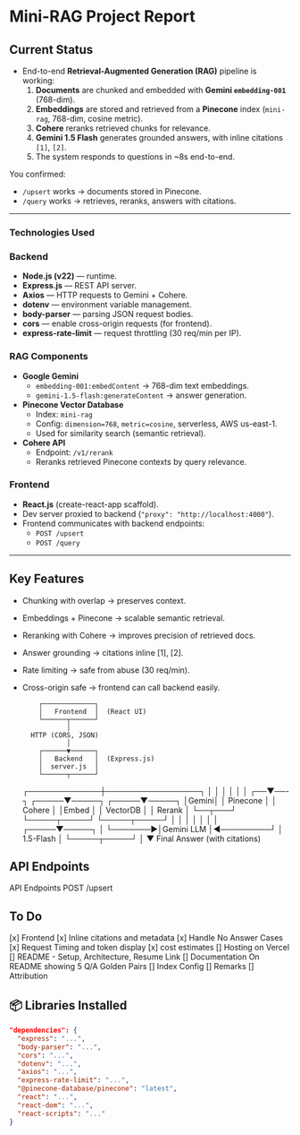 # Mini-RAG Project Report

## Current Status
- End-to-end **Retrieval-Augmented Generation (RAG)** pipeline is working:
  1. **Documents** are chunked and embedded with **Gemini `embedding-001`** (768-dim).
  2. **Embeddings** are stored and retrieved from a **Pinecone** index (`mini-rag`, 768-dim, cosine metric).
  3. **Cohere** reranks retrieved chunks for relevance.
  4. **Gemini 1.5 Flash** generates grounded answers, with inline citations `[1]`, `[2]`.
  5. The system responds to questions in ~8s end-to-end.

You confirmed:
- `/upsert` works → documents stored in Pinecone.  
- `/query` works → retrieves, reranks, answers with citations.  

---

### Technologies Used

### Backend
- **Node.js (v22)** — runtime.  
- **Express.js** — REST API server.  
- **Axios** — HTTP requests to Gemini + Cohere.  
- **dotenv** — environment variable management.  
- **body-parser** — parsing JSON request bodies.  
- **cors** — enable cross-origin requests (for frontend).  
- **express-rate-limit** — request throttling (30 req/min per IP).  

### RAG Components
- **Google Gemini**  
  - `embedding-001:embedContent` → 768-dim text embeddings.  
  - `gemini-1.5-flash:generateContent` → answer generation.  
- **Pinecone Vector Database**  
  - Index: `mini-rag`  
  - Config: `dimension=768`, `metric=cosine`, serverless, AWS us-east-1.  
  - Used for similarity search (semantic retrieval).  
- **Cohere API**  
  - Endpoint: `/v1/rerank`  
  - Reranks retrieved Pinecone contexts by query relevance.  

### Frontend
- **React.js** (create-react-app scaffold).  
- Dev server proxied to backend (`"proxy": "http://localhost:4000"`).  
- Frontend communicates with backend endpoints:  
  - `POST /upsert`  
  - `POST /query`  

---
## Key Features 
- Chunking with overlap → preserves context.
- Embeddings + Pinecone → scalable semantic retrieval.
- Reranking with Cohere → improves precision of retrieved docs.
- Answer grounding → citations inline [1], [2].
- Rate limiting → safe from abuse (30 req/min).
- Cross-origin safe → frontend can call backend easily.

          ┌─────────────┐
          │   Frontend  │  (React UI)
          └──────┬──────┘
                 │
        HTTP (CORS, JSON)
                 │
          ┌──────▼──────┐
          │   Backend   │  (Express.js)
          │  server.js  │
          └──────┬──────┘
   ┌─────────────┼─────────────────┐
   │             │                 │
   │             │                 │
┌──▼──-┐    ┌─────▼─────┐    ┌─────▼─────┐
│Gemini│    │  Pinecone │    │  Cohere   │
│Embed │    │  VectorDB │    │  Rerank   │
└──┬───┘    └─────┬─────┘    └─────┬─────┘
   │              │                │
   │              │                │
   │        ┌─────▼─────┐          │
   └───────►│Gemini LLM │◄─────────┘
            │ 1.5-Flash │
            └─────┬─────┘
                  │
                  ▼
              Final Answer
              (with citations)

## API Endpoints
API Endpoints
POST /upsert

## To Do
[x] Frontend 
[x] Inline citations and metadata
[x] Handle No Answer Cases
[x] Request Timing and token display
[x] cost estimates
[] Hosting on Vercel
[] README - Setup, Architecture, Resume Link
[] Documentation On README showing 5 Q/A Golden Pairs
[] Index Config
[] Remarks
[] Attribution

## 📦 Libraries Installed
```json
"dependencies": {
  "express": "...",
  "body-parser": "...",
  "cors": "...",
  "dotenv": "...",
  "axios": "...",
  "express-rate-limit": "...",
  "@pinecone-database/pinecone": "latest",
  "react": "...",
  "react-dom": "...",
  "react-scripts": "..."
}

